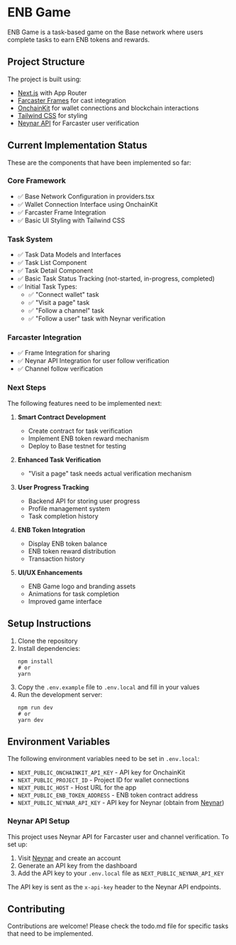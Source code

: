 # ENB Game

ENB Game is a task-based game on the Base network where users complete tasks to earn ENB tokens and rewards.

## Project Structure

The project is built using:

- [Next.js](https://nextjs.org/) with App Router
- [Farcaster Frames](https://docs.farcaster.xyz/reference/frames/spec) for cast integration
- [OnchainKit](https://onchainkit.xyz/) for wallet connections and blockchain interactions
- [Tailwind CSS](https://tailwindcss.com/) for styling
- [Neynar API](https://docs.neynar.com/) for Farcaster user verification

## Current Implementation Status

These are the components that have been implemented so far:

### Core Framework

- ✅ Base Network Configuration in providers.tsx
- ✅ Wallet Connection Interface using OnchainKit
- ✅ Farcaster Frame Integration
- ✅ Basic UI Styling with Tailwind CSS

### Task System

- ✅ Task Data Models and Interfaces
- ✅ Task List Component
- ✅ Task Detail Component
- ✅ Basic Task Status Tracking (not-started, in-progress, completed)
- ✅ Initial Task Types:
  - ✅ "Connect wallet" task
  - ✅ "Visit a page" task
  - ✅ "Follow a channel" task
  - ✅ "Follow a user" task with Neynar verification

### Farcaster Integration

- ✅ Frame Integration for sharing
- ✅ Neynar API Integration for user follow verification
- ✅ Channel follow verification

### Next Steps

The following features need to be implemented next:

1. **Smart Contract Development**

   - Create contract for task verification
   - Implement ENB token reward mechanism
   - Deploy to Base testnet for testing

2. **Enhanced Task Verification**

   - "Visit a page" task needs actual verification mechanism

3. **User Progress Tracking**

   - Backend API for storing user progress
   - Profile management system
   - Task completion history

4. **ENB Token Integration**

   - Display ENB token balance
   - ENB token reward distribution
   - Transaction history

5. **UI/UX Enhancements**
   - ENB Game logo and branding assets
   - Animations for task completion
   - Improved game interface

## Setup Instructions

1. Clone the repository
2. Install dependencies:
   ```
   npm install
   # or
   yarn
   ```
3. Copy the `.env.example` file to `.env.local` and fill in your values
4. Run the development server:
   ```
   npm run dev
   # or
   yarn dev
   ```

## Environment Variables

The following environment variables need to be set in `.env.local`:

- `NEXT_PUBLIC_ONCHAINKIT_API_KEY` - API key for OnchainKit
- `NEXT_PUBLIC_PROJECT_ID` - Project ID for wallet connections
- `NEXT_PUBLIC_HOST` - Host URL for the app
- `NEXT_PUBLIC_ENB_TOKEN_ADDRESS` - ENB token contract address
- `NEXT_PUBLIC_NEYNAR_API_KEY` - API key for Neynar (obtain from [Neynar](https://neynar.com/))

### Neynar API Setup

This project uses Neynar API for Farcaster user and channel verification. To set up:

1. Visit [Neynar](https://neynar.com/) and create an account
2. Generate an API key from the dashboard
3. Add the API key to your `.env.local` file as `NEXT_PUBLIC_NEYNAR_API_KEY`

The API key is sent as the `x-api-key` header to the Neynar API endpoints.

## Contributing

Contributions are welcome! Please check the todo.md file for specific tasks that need to be implemented.
